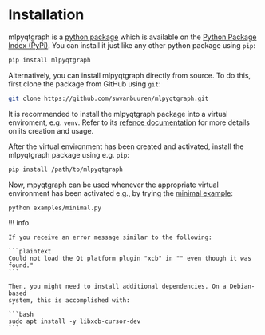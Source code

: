 # Installation

mlpyqtgraph is a [python package](https://pypi.org/project/mlpyqtgraph/) which
is available on the [Python Package Index (PyPi)](https://pypi.org/). You can
install it just like any other python package using `pip`:

``` bash
pip install mlpyqtgraph
```

Alternatively, you can install mlpyqtgraph directly from source. To do this,
first clone the package from GitHub using `git`:

```bash
git clone https://github.com/swvanbuuren/mlpyqtgraph.git
```

It is recommended to install the mlpyqtgraph package into a virtual enviroment,
e.g. `venv`. Refer to its [refence
documentation](https://docs.python.org/3/library/venv.html) for more details on
its creation and usage.

After the virtual environment has been created and activated, install the
mlpyqtgraph package using e.g. `pip`:

```bash
pip install /path/to/mlpyqtgraph
```

Now, mpyqtgraph can be used whenever the appropriate virtual environment has
been activated e.g., by trying the [minimal example](https://github.com/swvanbuuren/mlpyqtgraph/blob/master/examples/minimal.py):

```bash
python examples/minimal.py
```

!!! info

    If you receive an error message similar to the following:

    ```plaintext
    Could not load the Qt platform plugin "xcb" in "" even though it was found."
    ```

    Then, you might need to install additional dependencies. On a Debian-based 
    system, this is accomplished with:

    ```bash
    sudo apt install -y libxcb-cursor-dev
    ```
